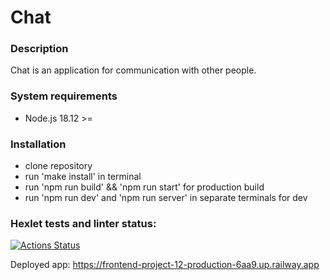 # Chat

### Description

Chat is an application for communication with other people.

### System requirements
- Node.js 18.12 >=

### Installation
- clone repository
- run 'make install' in terminal
- run 'npm run build' && 'npm run start' for production build
- run 'npm run dev' and 'npm run server' in separate terminals for dev

### Hexlet tests and linter status:

[![Actions Status](https://github.com/IgorShayderov/frontend-project-12/workflows/hexlet-check/badge.svg)](https://github.com/IgorShayderov/frontend-project-12/actions)

Deployed app: https://frontend-project-12-production-6aa9.up.railway.app
